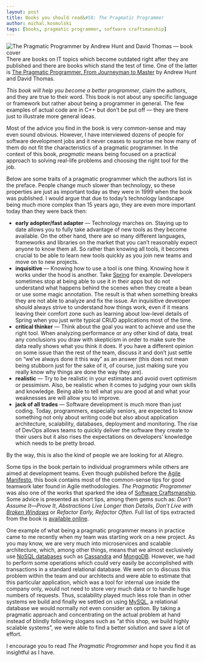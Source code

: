 ```yaml
---
layout: post
title: Books you should read&#58; The Pragmatic Programmer
author: michal.kosmulski
tags: [books, pragmatic programmer, software craftsmanship]
---
```

<img src="https://upload.wikimedia.org/wikipedia/en/thumb/8/8f/The_pragmatic_programmer.jpg/240px-The_pragmatic_programmer.jpg"
alt="The Pragmatic Programmer by Andrew Hunt and David Thomas — book cover"
style="float: right;"/>

There are books on IT topics which become outdated right after they are published and there are books which stand the test of time.
One of the latter is [The Pragmatic Programmer. From Journeyman to Master](https://pragprog.com/book/tpp/the-pragmatic-programmer) by
Andrew Hunt and David Thomas.

_This book will help you become a better programmer_, claim the authors, and they are true to their word. This book is not about any
specific language or framework but rather about being a programmer in general. The few examples of actual code are in C++ but don’t be
put off — they are there just to illustrate more general ideas.

Most of the advice you find in the book is very common-sense and may even sound obvious. However, I have interviewed dozens of people for
software development jobs and it never ceases to surprise me how many of them do not fit the characteristics of a pragmatic programmer.
In the context of this book, _pragmatic_ means being focused on a practical approach to solving real-life problems and choosing the right
tool for the job.

Below are some traits of a pragmatic programmer which the authors list in the preface. People change much slower than
technology, so these properties are just as important today as they were in 1999 when the book was published.
I would argue that due to today’s technology landscape being much more complex than 15 years ago, they are even more important today
than they were back then:

* __early adopter/fast adapter__ — Technology marches on. Staying up to date allows you to fully take advantage of new tools as they become
available. On the other hand, there are so many different languages, frameworks and libraries on the market that you can’t reasonably
expect anyone to know them all. So rather than knowing all tools, it becomes crucial to be able to learn new tools quickly as you join
new teams and move on to new projects.
* __inquisitive__ — Knowing how to use a tool is one thing. Knowing how it works under the hood is another. Take [Spring](https://spring.io/)
for example. Developers sometimes stop at being able to use it in their apps but do not understand what happens behind the scenes when they
create a bean or use some magic annotation. The result is that when something breaks they are not able to analyze and fix the issue. An
inquisitive developer should always strive to understand how things work, even if it means leaving their comfort zone such as learning about
low-level details of Spring when you just write typical CRUD applications most of the time.
* __critical thinker__ — Think about the goal you want to achieve and use the right tool. When analyzing performance or any other kind of data,
treat any conclusions you draw with skepticism in order to make sure the data really shows what you think it does. If you have a
different opinion on some issue than the rest of the team, discuss it and don’t just settle on “we’ve always done it this way” as an answer
(this does not mean being stubborn just for the sake of it, of course, just making sure you really know why things are done the way they
are).
* __realistic__ — Try to be realistic in your estimates and avoid overt optimism or pessimism. Also, be realistic when it comes to judging
your own skills and knowledge. Being able to tell what you are good at and what your weaknesses are will allow you to improve.
* __jack of all trades__ — Software development is much more than just coding. Today, programmers, especially seniors, are expected to know
something not only about writing code but also about application architecture, scalability, databases, deployment and monitoring. The
rise of DevOps allows teams to quickly deliver the software they create to their users but it also rises the expectations on developers’
knowledge which needs to be pretty broad.

By the way, this is also the kind of people we are looking for at Allegro.

Some tips in the book pertain to individual programmers while others are aimed at development teams. Even though published before
the [Agile Manifesto](http://agilemanifesto.org/), this book contains most of the common-sense tips for good teamwork later found in Agile
methodologies. _The Pragmatic Programmer_ was also one of the works that sparked the idea of
[Software Craftsmanship](https://en.wikipedia.org/wiki/Software_craftsmanship).
Some advice is presented as short tips, among them gems such as: _Don’t Assume It—Prove It_,
_Abstractions Live Longer than Details_, _Don’t Live with [Broken Windows](https://en.wikipedia.org/wiki/Broken_windows_theory)_ or
_Refactor Early, Refactor Often_. Full list of tips extracted from the book is
[available online](https://pragprog.com/the-pragmatic-programmer/extracts/tips).

One example of what being a pragmatic programmer means in practice came to me recently when my team was starting work on a new project.
As you may know, we are very much into microservices and scalable architecture, which, among other things, means that we almost exclusively
use [NoSQL databases](https://en.wikipedia.org/wiki/NoSQL) such as [Cassandra](http://cassandra.apache.org/) and
[MongoDB](https://www.mongodb.org/). However, we had to perform some operations which could very easily be accomplished with transactions
in a standard relational database. We went on to discuss this problem within the team and our architects and were able to estimate
that this particular application, which was a tool for internal use inside the company only, would not need to store very much data or
to handle huge numbers of requests. Thus, scalability played much less role than in other systems we build and finally we settled
on using [MySQL](https://www.mysql.com/), a relational database we would normally not even consider an option. By taking a pragmatic
approach and concentrating on the actual problem at hand instead of blindly following slogans such as “at this shop, we build highly
scalable systems”, we were able to find a better solution and save a lot of effort.

I encourage you to read _The Pragmatic Programmer_ and hope you find it as insightful as I have.
